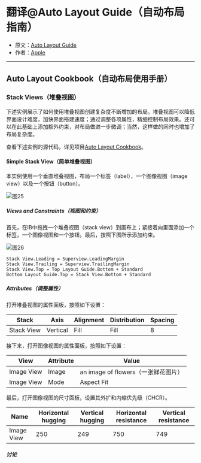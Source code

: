 # 翻译@Auto Layout Guide（自动布局指南）

- 原文：[Auto Layout Guide](https://developer.apple.com/library/content/documentation/UserExperience/Conceptual/AutolayoutPG/index.html#//apple_ref/doc/uid/TP40010853)
- 作者：[Apple](https://developer.apple.com/library/content/navigation/)

---

## Auto Layout Cookbook（自动布局使用手册）

### Stack Views（堆叠视图）

下述实例展示了如何使用堆叠视图创建复杂度不断增加的布局。堆叠视图可以降低界面设计难度，加快界面搭建速度；通过调整各项属性，精细控制布局效果。还可以在此基础上添加额外约束，对布局做进一步微调；当然，这样做的同时也增加了布局复杂度。

查看下述实例的源代码，详见项目[Auto Layout Cookbook](https://developer.apple.com/sample-code/xcode/downloads/Auto-Layout-Cookbook.zip)。

#### Simple Stack View（简单堆叠视图）

本实例使用一个垂直堆叠视图，布局一个标签（label），一个图像视图（image view）以及一个按钮（button）。

![图25]()

##### Views and Constraints（视图和约束）

首先，在IB中拖拽一个堆叠视图（stack view）到画布上；紧接着向里面添加一个标签，一个图像视图和一个按钮。最后，按照下图所示添加约束。

![图26]()

```
Stack View.Leading = Superview.LeadingMargin
Stack View.Trailing = Superview.TrailingMargin
Stack View.Top = Top Layout Guide.Bottom + Standard
Bottom Layout Guide.Top = Stack View.Bottom + Standard

```

##### Attributes（调整属性）

打开堆叠视图的属性面板，按照如下设置：

Stack  | Axis | Alignment | Distribution | Spacing
------------- | ------------- | ------------- | ------------- | -------------
Stack View  | Vertical | Fill | Fill | 8

接下来，打开图像视图的属性面板，按照如下设置：

View  | Attribute | Value
------------- | ------------- | -------------
Image View  | Image | an image of flowers（一张鲜花图片）
Image View  | Mode | Aspect Fit

最后，打开图像视图的尺寸面板，设置其外扩和内缩优先级（CHCR）。

Name  | Horizontal hugging | Vertical hugging | Horizontal resistance | Vertical resistance
------------- | ------------- | ------------- | ------------- | -------------
Image View  | 250 | 249 | 750 | 749

##### 讨论

